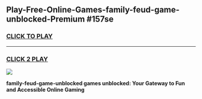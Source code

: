 
## Play-Free-Online-Games-family-feud-game-unblocked-Premium #157se
<h3>
<a href="https://premium.freeplayer.one?title=family-feud-game-unblocked&ref=8M">CLICK TO PLAY</a></h3>
<hr>

<h3>
<a href="https://premium.freeplayer.one?title=family-feud-game-unblocked&ref=8M">CLICK 2 PLAY</a>
  
</h3>

<a href="https://premium.freeplayer.one?title=family-feud-game-unblocked&ref=8M"><img src="https://clearcache.store/games.png"></a>


**family-feud-game-unblocked games unblocked: Your Gateway to Fun and Accessible Online Gaming**
